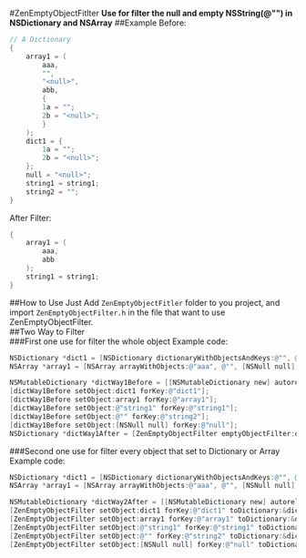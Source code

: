 #ZenEmptyObjectFitlter
**Use for filter the null and empty NSString(@"") in NSDictionary and NSArray**
##Example
Before:
````objective-c
// A Dictionary
{
	array1 = (
		aaa,
		"",
		"<null>",
		abb,
		{
		1a = "";
		2b = "<null>";
		}
	);
	dict1 = {
		1a = "";
		2b = "<null>";
	};
	null = "<null>";
	string1 = string1;
	string2 = "";
} 
````	
After Filter:
````objective-c
{
	array1 = (
		aaa,
		abb
	);
	string1 = string1;
}
````
##How to Use
Just Add `ZenEmptyObjectFitler` folder to you project, and import `ZenEmptyObjectFilter.h` in the file that want to use ZenEmptyObjectFilter.  
##Two Way to Filter  
###First one use for filter the whole object
Example code:  
````objective-c
NSDictionary *dict1 = [NSDictionary dictionaryWithObjectsAndKeys:@"", @"1a", [NSNull null], @"2b",nil];
NSArray *array1 = [NSArray arrayWithObjects:@"aaa", @"", [NSNull null], @"abb", dict1, nil];

NSMutableDictionary *dictWay1Before = [[NSMutableDictionary new] autorelease];
[dictWay1Before setObject:dict1 forKey:@"dict1"];
[dictWay1Before setObject:array1 forKey:@"array1"];
[dictWay1Before setObject:@"string1" forKey:@"string1"];
[dictWay1Before setObject:@"" forKey:@"string2"];
[dictWay1Before setObject:[NSNull null] forKey:@"null"];
NSDictionary *dictWay1After = [ZenEmptyObjectFilter emptyObjectFilter:dictWay1Before];
````
###Second one use for filter every object that set to Dictionary or Array  
Example code:  
````objective-c
NSDictionary *dict1 = [NSDictionary dictionaryWithObjectsAndKeys:@"", @"1a", [NSNull null], @"2b",nil];
NSArray *array1 = [NSArray arrayWithObjects:@"aaa", @"", [NSNull null], @"abb", dict1, nil];

NSMutableDictionary *dictWay2After = [[NSMutableDictionary new] autorelease];
[ZenEmptyObjectFilter setObject:dict1 forKey:@"dict1" toDictionary:&dictWay2After];
[ZenEmptyObjectFilter setObject:array1 forKey:@"array1" toDictionary:&dictWay2After];
[ZenEmptyObjectFilter setObject:@"string1" forKey:@"string1" toDictionary:&dictWay2After];
[ZenEmptyObjectFilter setObject:@"" forKey:@"string2" toDictionary:&dictWay2After];
[ZenEmptyObjectFilter setObject:[NSNull null] forKey:@"null" toDictionary:&dictWay2After];
````
